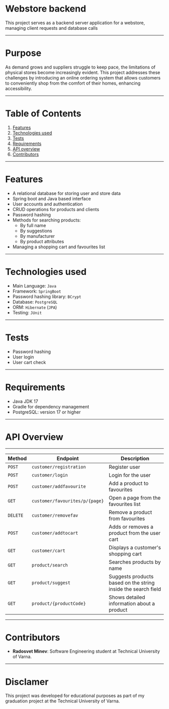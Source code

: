 # Webstore backend
This project serves as a backend server application for a webstore, managing client requests and database calls

---

# Purpose
As demand grows and suppliers struggle to keep pace, the limitations of physical stores become increasingly evident. This project addresses these challenges by introducing an online ordering system that allows customers to conveniently shop from the comfort of their homes, enhancing accessibility.

---

# Table of Contents

1. [Features][features]
2. [Technologies used][TechStacks]
3. [Tests][Test]
4. [Requirements][Requirement]
5. [API overview][endpoints]
6. [Contributors][contributors]



[features]: https://github.com/DariusDunk/Web-Store-Backend-server/blob/master/README.md#features
[TechStacks]: https://github.com/DariusDunk/Web-Store-Backend-server/blob/master/README.md#technologies-used
[Test]: https://github.com/DariusDunk/Web-Store-Backend-server/blob/master/README.md#tests
[Requirement]: https://github.com/DariusDunk/Web-Store-Backend-server/blob/master/README.md#requirements
[endpoints]: https://github.com/DariusDunk/Web-Store-Backend-server/blob/master/README.md#api-overview
[contributors]: https://github.com/DariusDunk/Web-Store-Backend-server/blob/master/README.md#contributors


---

# Features

- A relational database for storing user and store data
- Spring boot and Java based interface
- User accounts and authentication
- CRUD operations for products and clients
- Password hashing
- Methods for searching products:
  - By full name
  - By suggestions
  - By manufacturer
  - By product attributes
- Managing a shopping cart and favourites list
  
---


# Technologies used

- Main Language: `Java`
- Framework: `SpringBoot`
- Password hashing library: `BCrypt`
- Database: `PostgreSQL`
- ORM: `Hibernate` (`JPA`)
- Testing: `JUnit`
  
---

# Tests

- Password hashing
- User login
- User cart check

---

# Requirements

- Java JDK 17
- Gradle for dependency management
- PostgreSQL: version 17 or higher

---

# API Overview

---

| Method | Endpoint | Description | 
|--------|----------|-------------|
|`POST`  | `customer/registration`| Register user|
|`POST`| `customer/login`| Login for the user|
|`POST`| `customer/addfavourite`| Add a product to favourites|
|`GET`|`customer/favourites/p/{page}`| Open a page from the favourites list|
|`DELETE`|`customer/removefav`| Remove a product from favourites|
|`POST`|`customer/addtocart`| Adds or removes a product from the user cart|
|`GET`| `customer/cart`| Displays a customer's shopping cart|
|`GET`| `product/search`| Searches products by name|
|`GET`| `product/suggest`| Suggests products based on the string inside the search field|
|`GET`| `product/{productCode}`| Shows detailed information about a product|

---

# Contributors

- **Radosvet Minev**: Software Engineering student at Technical University of Varna.

---

# Disclamer

This project was developed for educational purposes as part of my graduation project at the Technical University of Varna.


